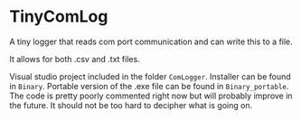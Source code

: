 TinyComLog
================

A tiny logger that reads com port communication and can write this to a file.

It allows for both .csv and .txt files.

Visual studio project included in the folder ``ComLogger``. Installer can be found in ``Binary``. Portable version of the .exe file can be found in ``Binary_portable``.
The code is pretty poorly commented right now but will probably improve in the future. It should not be too hard to decipher what is going on.
